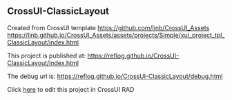 ## CrossUI-ClassicLayout
Created from CrossUI template https://github.com/linb/CrossUI_Assets
                                                     https://linb.github.io/CrossUI_Assets/assets/projects/Simple/xui_project_tpl_ClassicLayout/index.html

This project is published at: https://reflog.github.io/CrossUI-ClassicLayout/index.html

The debug url is: https://reflog.github.io/CrossUI-ClassicLayout/debug.html

Click [here](https://crossui.com/RADGithub/#!from=github&owner=reflog&repo=CrossUI-ClassicLayout) to edit this project in CrossUI RAD
